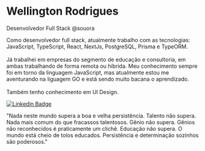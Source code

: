 # Wellington Rodrigues
Desenvolvedor Full Stack @souora

Como desenvolvedor full stack, atualmente trabalho com as tecnologias: JavaScript, TypeScript, React, NextJs, PostgreSQL, Prisma e TypeORM. 
<br />
<br />
Já trabalhei em empresas do segmento de educação e consultoria, em ambas trabalhando de forma remota ou híbrida. Meu conhecimento sempre foi em torno da linguagem JavaScript, mas atualmente estou me aventurando na liguagem GO e está sendo muito bacana o aprendizado.
<br />
<br />
Também tenho conhecimento em UI Design.

[![Linkedin Badge](https://img.shields.io/badge/-wellingtonrodriguesbr-3251A0?style=flat-square&logo=Linkedin&logoColor=white&link=https://www.linkedin.com/in/wellingtonrodriguesbr/)](https://www.linkedin.com/in/wellingtonrodriguesbr/)
<br/>

"Nada neste mundo supera a boa e velha persistência. Talento não supera. Nada mais comum do que fracassos talentosos. Gênio não supera. Gênios não reconhecidos é praticamente um clichê. Educação não supera. O mundo está cheio de tolos educados. Persistência e determinação sozinhos são poderosos."
